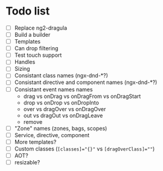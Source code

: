 # Todo list

- [ ] Replace ng2-dragula
- [ ] Build a builder
- [ ] Templates
- [ ] Can drop filtering
- [ ] Test touch support
- [ ] Handles
- [ ] Sizing
- [ ] Consistant class names (ngx-dnd-*?)
- [ ] Consistant directive and component names (ngx-dnd-*?)
- [ ] Consistant event names names
    - drag vs onDrag vs onDragFrom vs onDragStart
    - drop vs onDrop vs onDropInto
    - over vs dragOver vs onDragOver
    - out vs dragOut vs onDragLeave
    - remove
- [ ] "Zone" names (zones, bags, scopes)
- [ ] Service, directive, component
- [ ] More templates?
- [ ] Custom classes (`[classes]="{}"` vs `[dragOverClass]=""`)
- [ ] AOT?
- [ ] resizable?